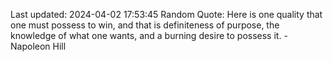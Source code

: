 Last updated: 2024-04-02 17:53:45
Random Quote: Here is one quality that one must possess to win, and that is definiteness of purpose, the knowledge of what one wants, and a burning desire to possess it. - Napoleon Hill